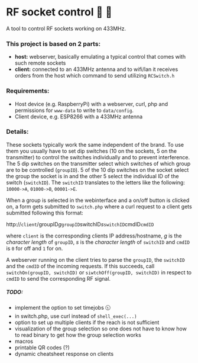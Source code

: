 # RF socket control :satellite: :electric_plug:
A tool to control RF sockets working on 433MHz.

### This project is based on 2 parts:
  * **host:** webserver, basically emulating a typical control that comes with such remote sockets
  * **client:** connected to an 433MHz antenna and to wifi/lan it receives orders from the host which command to send utilizing `RCSwitch.h`
  
  
### Requirements: 
  * Host device (e.g. RaspberryPi) with a webserver, curl, php and permissions for `www-data` to write to `data/config`.
  * Client device, e.g. ESP8266 with a 433MHz antenna
  
  
### Details:
These sockets typically work the same independent of the brand. To use them you usually have to set dip switches (10 on the sockets, 5 on the transmitter) to control the switches individually and to prevent interference. The 5 dip switches on the transmitter select which switches of which group are to be controlled (`groupID`). 5 of the 10 dip switches on the socket select the group the socket is in and the other 5 select the individual ID of the switch (`switchID`). The `switchID` translates to the letters like the following: `10000->A`, `01000->B`, `00001->E`.

When a group is selected in the webinterface and a on/off button is clicked on, a form gets submitted to `switch.php` where a curl request to a client gets submitted following this format: 

http://`client`/groupID*g*`groupID`switchID*s*`switchID`cmdID`cmdID`

where `client` is the corresponding clients IP address/hostname, *g* is the *character length* of `groupID`, *s* is the *character length* of `switchID` and `cmdID` is `0` for off and `1` for on.

A webserver running on the client tries to parse the `groupID`, the `switchID` and the `cmdID` of the incoming requests. If this succeeds, call `switchOn(groupID, switchID)` or `siwtchOff(groupID, switchID)` in respect to `cmdID` to send the corresponding RF signal.


##### TODO:
  * implement the option to set timejobs :clock1030:
  * in switch.php, use curl instead of `shell_exec(...)`
  * option to set up multiple clients if the reach is not sufficient
  * visualization of the group selection so one does not have to know how to read binary to get how the group selection works 
  * macros
  * printable QR codes (?)
  * dynamic cheatsheet response on clients
  
